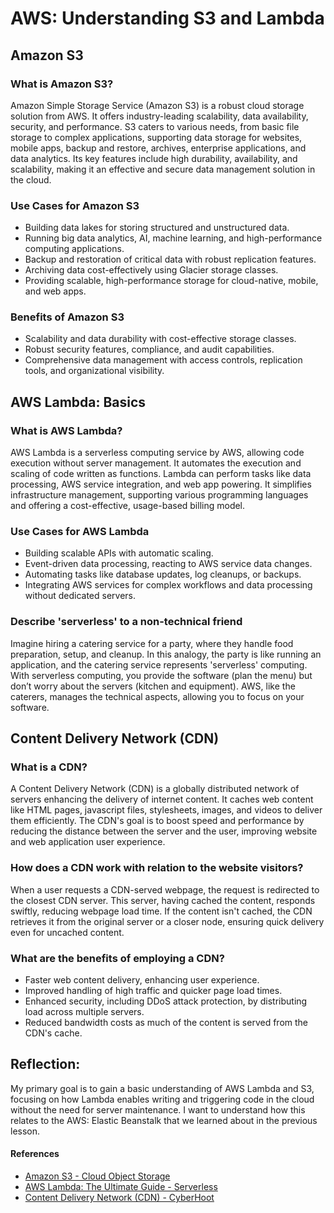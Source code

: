 # AWS: Understanding S3 and Lambda

## Amazon S3

### What is Amazon S3? 
Amazon Simple Storage Service (Amazon S3) is a robust cloud storage solution from AWS. It offers industry-leading scalability, data availability, security, and performance. S3 caters to various needs, from basic file storage to complex applications, supporting data storage for websites, mobile apps, backup and restore, archives, enterprise applications, and data analytics. Its key features include high durability, availability, and scalability, making it an effective and secure data management solution in the cloud.

### Use Cases for Amazon S3
- Building data lakes for storing structured and unstructured data.
- Running big data analytics, AI, machine learning, and high-performance computing applications.
- Backup and restoration of critical data with robust replication features.
- Archiving data cost-effectively using Glacier storage classes.
- Providing scalable, high-performance storage for cloud-native, mobile, and web apps.

### Benefits of Amazon S3
- Scalability and data durability with cost-effective storage classes.
- Robust security features, compliance, and audit capabilities.
- Comprehensive data management with access controls, replication tools, and organizational visibility.

## AWS Lambda: Basics

### What is AWS Lambda? 
AWS Lambda is a serverless computing service by AWS, allowing code execution without server management. It automates the execution and scaling of code written as functions. Lambda can perform tasks like data processing, AWS service integration, and web app powering. It simplifies infrastructure management, supporting various programming languages and offering a cost-effective, usage-based billing model.

### Use Cases for AWS Lambda
- Building scalable APIs with automatic scaling.
- Event-driven data processing, reacting to AWS service data changes.
- Automating tasks like database updates, log cleanups, or backups.
- Integrating AWS services for complex workflows and data processing without dedicated servers.

### Describe 'serverless' to a non-technical friend
Imagine hiring a catering service for a party, where they handle food preparation, setup, and cleanup. In this analogy, the party is like running an application, and the catering service represents 'serverless' computing. With serverless computing, you provide the software (plan the menu) but don’t worry about the servers (kitchen and equipment). AWS, like the caterers, manages the technical aspects, allowing you to focus on your software.

## Content Delivery Network (CDN)

### What is a CDN?
A Content Delivery Network (CDN) is a globally distributed network of servers enhancing the delivery of internet content. It caches web content like HTML pages, javascript files, stylesheets, images, and videos to deliver them efficiently. The CDN's goal is to boost speed and performance by reducing the distance between the server and the user, improving website and web application user experience.

### How does a CDN work with relation to the website visitors? 
When a user requests a CDN-served webpage, the request is redirected to the closest CDN server. This server, having cached the content, responds swiftly, reducing webpage load time. If the content isn't cached, the CDN retrieves it from the original server or a closer node, ensuring quick delivery even for uncached content.

### What are the benefits of employing a CDN? 
- Faster web content delivery, enhancing user experience.
- Improved handling of high traffic and quicker page load times.
- Enhanced security, including DDoS attack protection, by distributing load across multiple servers.
- Reduced bandwidth costs as much of the content is served from the CDN's cache.

## Reflection: 

My primary goal is to gain a basic understanding of AWS Lambda and S3, focusing on how Lambda enables writing and triggering code in the cloud without the need for server maintenance. I want to understand how this relates to the AWS: Elastic Beanstalk that we learned about in the previous lesson. 

#### References
- [Amazon S3 - Cloud Object Storage](https://aws.amazon.com/s3/)
- [AWS Lambda: The Ultimate Guide - Serverless](https://www.serverless.com/aws-lambda)
- [Content Delivery Network (CDN) - CyberHoot](https://cyberhoot.com/cybrary/content-delivery-network-cdn/)
